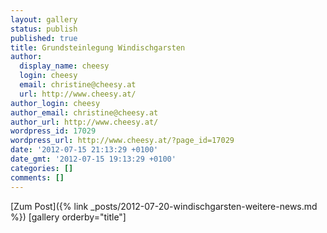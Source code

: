 ```yaml
---
layout: gallery
status: publish
published: true
title: Grundsteinlegung Windischgarsten
author:
  display_name: cheesy
  login: cheesy
  email: christine@cheesy.at
  url: http://www.cheesy.at/
author_login: cheesy
author_email: christine@cheesy.at
author_url: http://www.cheesy.at/
wordpress_id: 17029
wordpress_url: http://www.cheesy.at/?page_id=17029
date: '2012-07-15 21:13:29 +0100'
date_gmt: '2012-07-15 19:13:29 +0100'
categories: []
comments: []
---
```


[Zum Post]({% link _posts/2012-07-20-windischgarsten-weitere-news.md %})
[gallery orderby="title"]
